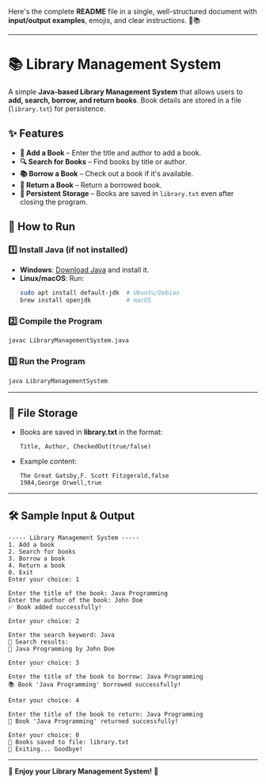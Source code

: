 Here's the complete **README** file in a single, well-structured document with **input/output examples**, emojis, and clear instructions. 🚀📚  

---

# 📚 Library Management System  

A simple **Java-based Library Management System** that allows users to **add, search, borrow, and return books**. Book details are stored in a file (`library.txt`) for persistence.  

## ✨ Features  
- **📖 Add a Book** – Enter the title and author to add a book.  
- **🔍 Search for Books** – Find books by title or author.  
- **📚 Borrow a Book** – Check out a book if it's available.  
- **🔄 Return a Book** – Return a borrowed book.  
- **💾 Persistent Storage** – Books are saved in `library.txt` even after closing the program.  

## 🚀 How to Run  

### 1️⃣ Install Java (if not installed)  
- **Windows**: [Download Java](https://www.oracle.com/java/technologies/javase-jdk17-downloads.html) and install it.  
- **Linux/macOS**: Run:  
  ```sh
  sudo apt install default-jdk  # Ubuntu/Debian  
  brew install openjdk          # macOS  
  ```

### 2️⃣ Compile the Program  
```sh
javac LibraryManagementSystem.java
```

### 3️⃣ Run the Program  
```sh
java LibraryManagementSystem
```

---

## 📂 File Storage  
- Books are saved in **library.txt** in the format:  
  ```
  Title, Author, CheckedOut(true/false)
  ```
- Example content:  
  ```
  The Great Gatsby,F. Scott Fitzgerald,false
  1984,George Orwell,true
  ```

---

## 🛠️ Sample Input & Output  

```
----- Library Management System -----
1. Add a book
2. Search for books
3. Borrow a book
4. Return a book
0. Exit
Enter your choice: 1

Enter the title of the book: Java Programming
Enter the author of the book: John Doe
✅ Book added successfully!

Enter your choice: 2

Enter the search keyword: Java
🔎 Search results:
📖 Java Programming by John Doe

Enter your choice: 3

Enter the title of the book to borrow: Java Programming
📚 Book 'Java Programming' borrowed successfully!

Enter your choice: 4

Enter the title of the book to return: Java Programming
🔄 Book 'Java Programming' returned successfully!

Enter your choice: 0
💾 Books saved to file: library.txt
👋 Exiting... Goodbye!
```

---

🎉 **Enjoy your Library Management System!** 🚀
